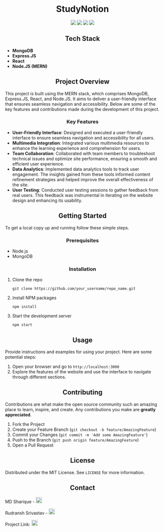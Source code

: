 <h1 align="center">StudyNotion</h1>

<p align="center">
  <img src="https://img.shields.io/badge/MongoDB-47A248?style=for-the-badge&logo=mongodb&logoColor=white"/>
  <img src="https://img.shields.io/badge/Express.JS-000000?style=for-the-badge&logo=express&logoColor=white"/>
  <img src="https://img.shields.io/badge/React-61DAFB?style=for-the-badge&logo=react&logoColor=white"/>
  <img src="https://img.shields.io/badge/Node.JS-339933?style=for-the-badge&logo=node.js&logoColor=white"/>
</p>

<h2 align="center">Tech Stack</h2>
<ul>
  <li><strong>MongoDB</strong></li>
  <li><strong>Express.JS</strong></li>
  <li><strong>React</strong></li>
  <li><strong>Node.JS (MERN)</strong></li>
</ul>

<h2 align="center">Project Overview</h2>
<p>This project is built using the MERN stack, which comprises MongoDB, Express.JS, React, and Node.JS. It aims to deliver a user-friendly interface that ensures seamless navigation and accessibility. Below are some of the key features and contributions made during the development of this project.</p>

<h3 align="center">Key Features</h3>
<ul>
  <li><strong>User-Friendly Interface</strong>: Designed and executed a user-friendly interface to ensure seamless navigation and accessibility for all users.</li>
  <li><strong>Multimedia Integration</strong>: Integrated various multimedia resources to enhance the learning experience and comprehension for users.</li>
  <li><strong>Team Collaboration</strong>: Collaborated with team members to troubleshoot technical issues and optimize site performance, ensuring a smooth and efficient user experience.</li>
  <li><strong>Data Analytics</strong>: Implemented data analytics tools to track user engagement. The insights gained from these tools informed content refinement strategies and helped improve the overall effectiveness of the site.</li>
  <li><strong>User Testing</strong>: Conducted user testing sessions to gather feedback from real users. This feedback was instrumental in iterating on the website design and enhancing its usability.</li>
</ul>

<h2 align="center">Getting Started</h2>
<p>To get a local copy up and running follow these simple steps.</p>

<h3 align="center">Prerequisites</h3>
<ul>
  <li>Node.js</li>
  <li>MongoDB</li>
</ul>

<h3 align="center">Installation</h3>
<ol>
  <li>Clone the repo
    <pre><code>git clone https://github.com/your_username/repo_name.git</code></pre>
  </li>
  <li>Install NPM packages
    <pre><code>npm install</code></pre>
  </li>
  <li>Start the development server
    <pre><code>npm start</code></pre>
  </li>
</ol>

<h2 align="center">Usage</h2>
<p>Provide instructions and examples for using your project. Here are some potential steps:</p>
<ol>
  <li>Open your browser and go to <code>http://localhost:3000</code></li>
  <li>Explore the features of the website and use the interface to navigate through different sections.</li>
</ol>

<h2 align="center">Contributing</h2>
<p>Contributions are what make the open source community such an amazing place to learn, inspire, and create. Any contributions you make are <strong>greatly appreciated</strong>.</p>
<ol>
  <li>Fork the Project</li>
  <li>Create your Feature Branch (<code>git checkout -b feature/AmazingFeature</code>)</li>
  <li>Commit your Changes (<code>git commit -m 'Add some AmazingFeature'</code>)</li>
  <li>Push to the Branch (<code>git push origin feature/AmazingFeature</code>)</li>
  <li>Open a Pull Request</li>
</ol>

<h2 align="center">License</h2>
<p>Distributed under the MIT License. See <code>LICENSE</code> for more information.</p>

<h2 align="center">Contact</h2>
<p>
  MD Sharique - 
  <a href="mailto:shariquevivo@gmail.com">
    <img src="https://img.icons8.com/ios-filled/50/000000/email.png" alt="Email Icon" style="width:20px;height:20px;"/>
  </a>
</p>
<p>
  Rudransh Srivastav - 
  <a href="mailto:rudranshshrivastav487@gmail.com">
    <img src="https://img.icons8.com/ios-filled/50/000000/email.png" alt="Email Icon" style="width:20px;height:20px;"/>
  </a>
</p>

<p>
  Project Link: 
  <a href="https://studynotion-frontend-tau.vercel.app/">
    <img src="https://img.icons8.com/ios-filled/50/000000/link.png" alt="Project Link Icon" style="width:20px;height:20px;"/>
  </a>
</p>
